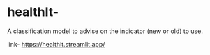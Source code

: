 # healthIt-
A classification model to advise on the indicator (new or old) to use.

link- https://healthit.streamlit.app/
